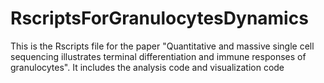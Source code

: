# RscriptsForGranulocytesDynamics

This is the Rscripts file for the paper "Quantitative and massive single cell sequencing illustrates terminal differentiation and immune responses of granulocytes".
It includes the analysis code and visualization code


